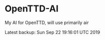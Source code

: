 # OpenTTD-AI
My AI for OpenTTD, will use primarily air

Latest backup: Sun Sep 22 19:16:01 UTC 2019
